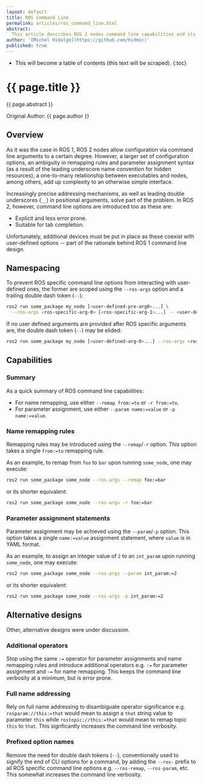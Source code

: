 ```yaml
---
layout: default
title: ROS Command Line
permalink: articles/ros_command_line.html
abstract:
  This article describes ROS 2 nodes command line capabilities and its syntax.
author: '[Michel Hidalgo](https://github.com/hidmic)'
published: true
---
```


- This will become a table of contents (this text will be scraped).
{:toc}

# {{ page.title }}

<div class="abstract" markdown="1">
{{ page.abstract }}
</div>

Original Author: {{ page.author }}

## Overview

As it was the case in ROS 1, ROS 2 nodes allow configuration via command line arguments to a certain degree.
However, a larger set of configuration options, an ambiguity in remapping rules and parameter assignment syntax (as a result of the leading underscore name convention for hidden resources), a one-to-many relationship between executables and nodes, among others, add up complexity to an otherwise simple interface.

Increasingly precise addressing mechanisms, as well as leading double underscores (`__`) in positional arguments, solve part of the problem.
In ROS 2, however, command line options are introduced too as these are:

- Explicit and less error prone.
- Suitable for tab completion.

Unfortunately, additional devices must be put in place as these coexist with user-defined options -- part of the rationale behind ROS 1 command line design.

## Namespacing

To prevent ROS specific command line options from interacting with user-defined ones, the former are scoped using the `--ros-args` option and a trailing double dash token (`--`):

```sh
ros2 run some_package my_node [<user-defined-pre-arg0>...] \
  --ros-args <ros-specific-arg-0> [<ros-specific-arg-1>...] -- <user-defined-arg-1> [<user-defined-arg-2>...]
```

If no user defined arguments are provided after ROS specific arguments are, the double dash token (`--`) may be elided:

```sh
ros2 run some_package my_node [<user-defined-arg-0>...] --ros-args <ros-specific-arg-0> [<ros-specific-arg-1>...]
```

## Capabilities

### Summary

As a quick summary of ROS command line capabilities:

- For name remapping, use either `--remap from:=to` or `-r from:=to`.
- For parameter assignment, use either `--param name:=value` or `-p name:=value`.

### Name remapping rules

Remapping rules may be introduced using the `--remap`/`-r` option.
This option takes a single `from:=to` remapping rule.

As an example, to remap from `foo` to `bar` upon running `some_node`, one may execute:

```sh
ros2 run some_package some_node --ros-args --remap foo:=bar
```

or its shorter equivalent:

```sh
ros2 run some_package some_node --ros-args -r foo:=bar
```

### Parameter assignment statements

Parameter assignment may be achieved using the `--param`/`-p` option.
This option takes a single `name:=value` assignment statement, where `value` is in YAML format.

As an example, to assign an integer value of `2` to an `int_param` upon running `some_node`, one may execute:

```sh
ros2 run some_package some_node --ros-args --param int_param:=2
```

or its shorter equivalent:

```sh
ros2 run some_package some_node --ros-args -p int_param:=2
```

## Alternative designs

Other, alternative designs were under discussion.

### Additional operators

Stop using the same `:=` operator for parameter assignments and name remapping rules and introduce additional operators e.g. `:=` for parameter assignment and `~=` for name remapping. This keeps the command line verbosity at a minimum, but is error prone.

### Full name addressing

Rely on full name addressing to disambiguate operator significance e.g. `rosparam://this:=that` would mean to assign a `that` string value to parameter `this` while `rostopic://this:=that` would mean to remap topic `this` to `that`. This signficantly increases the command line verbosity.

### Prefixed option names

Remove the need for double dash tokens (`--`), conventionally used to signify the end of CLI options for a command, by adding the `--ros-` prefix to all ROS specific command line options e.g. `--ros-remap`, `--ros-param`, etc. This somewhat increases the command line verbosity.

